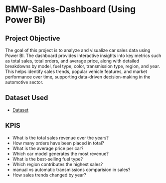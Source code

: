 # BMW-Sales-Dashboard (Using Power Bi)
## Project Objective
The goal of this project is to analyze and visualize car sales data using Power BI. The dashboard provides interactive insights into key metrics such as total sales, total orders, and average price, along with detailed breakdowns by model, fuel type, color, transmission type, region, and year. This helps identify sales trends, popular vehicle features, and market performance over time, supporting data-driven decision-making in the automotive sector.
## Dataset Used
- <a href="https://github.com/saleem2411/Data-Analysis-Dashboard/blob/main/BMW_Car_Sales_Classification_cleaned.csv">Dataset</a>

## KPIS
- What is the total sales revenue over the years?
- How many orders have been placed in total?
- What is the average price per car?
- Which car model generates the most revenue?
- What is the best-selling fuel type?
- Which region contributes the highest sales?
- manual vs automatic transmissions comparision in sales?
- How sales trends changed by year?
